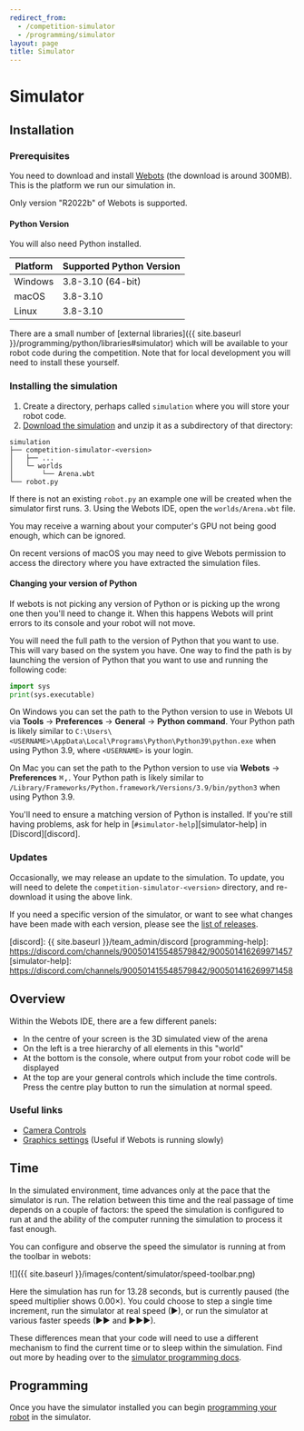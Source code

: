 ```yaml
---
redirect_from:
  - /competition-simulator
  - /programming/simulator
layout: page
title: Simulator
---
```


# Simulator

## Installation

### Prerequisites

You need to download and install [Webots](https://cyberbotics.com/#download) (the download is around 300MB).
This is the platform we run our simulation in.

<div class="warning">Only version "R2022b" of Webots is supported.</div>

#### Python Version

You will also need Python installed.

| Platform | Supported Python Version |
|----------|--------------------------|
| Windows  | 3.8-3.10 (64-bit)        |
| macOS    | 3.8-3.10                 |
| Linux    | 3.8-3.10                 |

There are a small number of [external libraries]({{ site.baseurl }}/programming/python/libraries#simulator)
which will be available to your robot code during the competition. Note that for
local development you will need to install these yourself.

### Installing the simulation

1. Create a directory, perhaps called `simulation` where you will store your robot code.
2. [Download the simulation](https://github.com/srobo/competition-simulator/releases/download/sr2023.2/competition-simulator-sr2023.2.zip)
  and unzip it as a subdirectory of that directory:
  ```
  simulation
  ├── competition-simulator-<version>
  │   ├── ...
  │   └─ worlds
  │       └── Arena.wbt
  └── robot.py
  ```
  If there is not an existing `robot.py` an example one will be created when the simulator first runs.
3. Using the Webots IDE, open the `worlds/Arena.wbt` file.

You may receive a warning about your computer's GPU not being good enough, which can be ignored.

<div class="info">
  On recent versions of macOS you may need to give Webots permission to access the directory where you have extracted the simulation files.
</div>

#### Changing your version of Python

If webots is not picking any version of Python or is picking up the wrong one then you'll need to change it.
When this happens Webots will print errors to its console and your robot will not move.

You will need the full path to the version of Python that you want to use.
This will vary based on the system you have.
One way to find the path is by launching the version of Python that you want to
use and running the following code:

~~~~~ python
import sys
print(sys.executable)
~~~~~

On Windows you can set the path to the Python version to use in Webots UI via
**Tools** &rarr; **Preferences** &rarr; **General** &rarr; **Python command**.
Your Python path is likely similar to `C:\Users\<USERNAME>\AppData\Local\Programs\Python\Python39\python.exe` when using Python 3.9, where `<USERNAME>` is your login.

On Mac you can set the path to the Python version to use via **Webots** &rarr; **Preferences** <kbd>⌘</kbd><kbd>,</kbd>.
Your Python path is likely similar to `/Library/Frameworks/Python.framework/Versions/3.9/bin/python3` when using Python 3.9.

You'll need to ensure a matching version of Python is installed. If you're still
having problems, ask for help in [`#simulator-help`][simulator-help] in
[Discord][discord].

### Updates

Occasionally, we may release an update to the simulation. To update, you will need to delete the `competition-simulator-<version>` directory, and re-download it using the above link.

If you need a specific version of the simulator, or want to see what changes
have been made with each version, please see the
[list of releases](https://github.com/srobo/competition-simulator/releases).

[discord]: {{ site.baseurl }}/team_admin/discord
[programming-help]: https://discord.com/channels/900501415548579842/900501416269971457
[simulator-help]: https://discord.com/channels/900501415548579842/900501416269971458

## Overview

Within the Webots IDE, there are a few different panels:

- In the centre of your screen is the 3D simulated view of the arena
- On the left is a tree hierarchy of all elements in this "world"
- At the bottom is the console, where output from your robot code will be displayed
- At the top are your general controls which include the time controls. Press the centre play button to run the simulation at normal speed.

### Useful links

- [Camera Controls](https://www.cyberbotics.com/doc/guide/the-3d-window#navigation-in-the-scene)
- [Graphics settings](https://www.cyberbotics.com/doc/guide/preferences#opengl) (Useful if Webots is running slowly)

## Time

In the simulated environment, time advances only at the pace that the simulator
is run. The relation between this time and the real passage of time depends on a
couple of factors: the speed the simulation is configured to run at and the
ability of the computer running the simulation to process it fast enough.

You can configure and observe the speed the simulator is running at from the toolbar in webots:

![]({{ site.baseurl }}/images/content/simulator/speed-toolbar.png)

Here the simulation has run for 13.28 seconds, but is currently paused (the
speed multiplier shows 0.00×). You could choose to step a single time increment,
run the simulator at real speed (▶), or run the simulator at various faster
speeds (▶▶ and ▶▶▶).

These differences mean that your code will need to use a different mechanism to
find the current time or to sleep within the simulation. Find out more by
heading over to the [simulator programming docs](./programming).

## Programming

Once you have the simulator installed you can begin [programming your robot](./programming) in the simulator.

